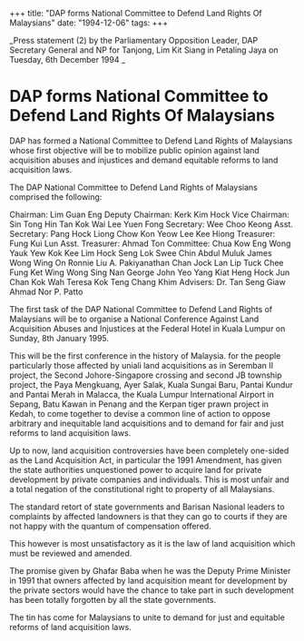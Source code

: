 +++ 
title: "DAP forms National Committee to Defend Land Rights Of Malaysians"
date: "1994-12-06"
tags:
+++

_Press statement (2) by the Parliamentary Opposition Leader, DAP Secretary General and NP for Tanjong, Lim Kit Siang in Petaling Jaya on Tuesday, 6th December 1994 _

# DAP forms National Committee to Defend Land Rights Of Malaysians 

DAP has formed a National Committee to Defend Land Rights of Malaysians whose first objective will be to mobilize public opinion against land acquisition abuses and injustices and demand equitable reforms to land acquisition laws. </u>

The DAP National Committee to Defend Land Rights of Malaysians comprised the following: 

Chairman: 		Lim Guan Eng 
Deputy Chairman:	Kerk Kim Hock 
Vice Chairman: 	Sin Tong Hin 
Tan Kok Wai 
Lee Yuen Fong 
Secretary: 		Wee Choo Keong
Asst. Secretary: 	Pang Hock Liong 
Chow Kon Yeow 
Lee Kee Hiong 
Treasurer: 		Fung Kui Lun 
Asst. Treasurer: 	Ahmad Ton 
Committee: 	Chua Kow Eng 
Wong Yauk 
Yew Kok Kee 
Lim Hock Seng 
Lok Swee Chin 
Abdul Muluk 
James Wong Wing On 
Ronnie Liu 
A. Pakiyanathan 
Chan Jock Lan 
Lip Tuck Chee 
Fung Ket Wing 
Wong Sing Nan 
George John 
Yeo Yang Kiat 
Heng Hock Jun 
Chan Kok Wah 
Teresa Kok 
Teng Chang Khim 
Advisers: 	Dr. Tan Seng Giaw 
Ahmad Nor 
P. Patto 

The first task of the DAP National Committee to Defend Land Rights of Malaysians will be to organise a National Conference Against Land Acquisition Abuses and Injustices at the Federal Hotel in Kuala Lumpur on Sunday, 8th January 1995. 


This will be the first conference in the history of Malaysia. for the people particularly those affected by uniali land acquisitions as in Seremban II project, the Second Johore-Singapore crossing and second JB township project, the Paya Mengkuang, Ayer Salak, Kuala Sungai Baru, Pantai Kundur and Pantai Merah in Malacca, the Kuala Lumpur International Airport in Sepang, Batu Kawan in Penang and the Kerpan tiger prawn project in Kedah, to come together to devise a common line of action to oppose arbitrary and inequitable land acquisitions and to demand for fair and just reforms to land acquisition laws. 

Up to now, land acquisition controversies have been completely one-sided as the Land Acquisition Act, in particular the 1991 Amendment, has given the state authorities unquestioned power to acquire land for private development by private companies and individuals. This is most unfair and a total negation of the constitutional right to property of all Malaysians. 

The standard retort of state governments and Barisan Nasional leaders to complaints by affected landowners is that they can go to courts if they are not happy with the quantum of compensation offered. 

This however is most unsatisfactory as it is the law of land acquisition which must be reviewed and amended. 

The promise given by Ghafar Baba when he was the Deputy Prime Minister in 1991 that owners affected by land acquisition meant for development by the private sectors would have the chance to take part in such development has been totally forgotten by all the state governments. 

The tin has come for Malaysians to unite to demand for just and equitable reforms of land acquisition laws. 
 
